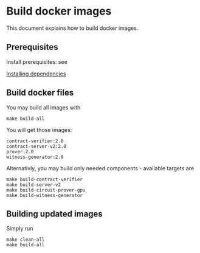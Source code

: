 # Build docker images

This document explains how to build docker images.

## Prerequisites

Install prerequisites: see

[Installing dependencies](./setup-dev.md)

## Build docker files

You may build all images with

```shell
make build-all
```

You will get those images:

```shell
contract-verifier:2.0
contract-server-v2:2.0
prover:2.0
witness-generator:2.0
```

Alternativly, you may build only needed components - available targets are

```shell
make build-contract-verifier
make build-server-v2
make build-circuit-prover-gpu
make build-witness-generator
```

## Building updated images

Simply run

```shell
make clean-all
make build-all
```
